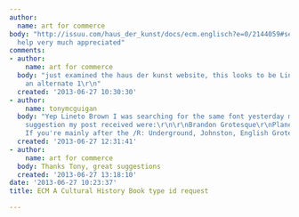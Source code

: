 ```yaml
---
author:
  name: art for commerce
body: "http://issuu.com/haus_der_kunst/docs/ecm.englisch?e=0/2144059#search\r\n\r\nany
  help very much appreciated"
comments:
- author:
    name: art for commerce
  body: "just examined the haus der kunst website, this looks to be Lineto Brown with
    an alternate 1\r\n"
  created: '2013-06-27 10:30:30'
- author:
    name: tonymcguigan
  body: "Yep Lineto Brown I was searching for the same font yesterday myself\r\n\r\nAlternative
    suggestion my post received were:\r\n\r\nBrandon Grotesque\r\nPlaneta\r\nAper\xE7u\r\nEdmondsans\r\n\r\nAlso
    If you're mainly after the /R: Underground, Johnston, English Grotesque\r\n"
  created: '2013-06-27 12:31:41'
- author:
    name: art for commerce
  body: Thanks Tony, great suggestions
  created: '2013-06-27 13:18:10'
date: '2013-06-27 10:23:37'
title: ECM A Cultural History Book type id request

---
```

